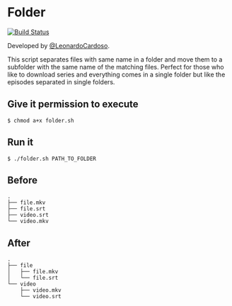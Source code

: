 Folder
======

[![Build Status](https://travis-ci.org/LeonardoCardoso/Folder.svg)](https://travis-ci.org/LeonardoCardoso/Folder)

Developed by <a href='https://github.com/LeonardoCardoso' target='_blank'>@LeonardoCardoso</a>. 

This script separates files with same name in a folder and move them to a subfolder with the same name of the matching files. Perfect for those who like to download series and everything comes in a single folder but like the episodes separated in single folders. 

## Give it permission to execute
```
$ chmod a+x folder.sh
```

## Run it
```
$ ./folder.sh PATH_TO_FOLDER
```

## Before
```
.
├── file.mkv
├── file.srt
├── video.srt
└── video.mkv

```

## After
```
.
├── file
│   ├── file.mkv
│   └── file.srt
└── video
    ├── video.mkv
    └── video.srt

```
